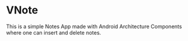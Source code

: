 # VNote
This is a simple Notes App made with Android Architecture Components where one can insert and delete notes.
